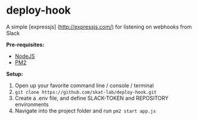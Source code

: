 # deploy-hook

A simple [expressjs] (http://expressjs.com/) for listening on webhooks from Slack

**Pre-requisites:**
* [NodeJS](https://nodejs.org/en/)
* [PM2](https://github.com/Unitech/pm2)

**Setup:**

1. Open up your favorite command line / console / terminal
2. ```git clone https://github.com/skat-lab/deploy-hook.git```
3. Create a .env file, and define SLACK-TOKEN and REPOSITORY environments
4. Navigate into the project folder and run ```pm2 start app.js```
